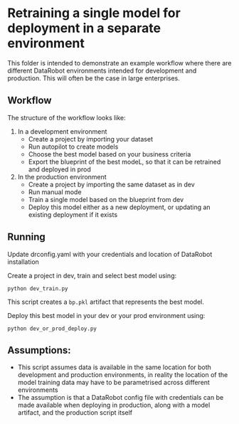 # Retraining a single model for deployment in a separate environment

This folder is intended to demonstrate an example workflow where there are different DataRobot environments intended for development and production. This will often be the case in large enterprises.

## Workflow

The structure of the workflow looks like:

1. In a development environment
    * Create a project by importing your dataset
    * Run autopilot to create models
    * Choose the best model based on your business criteria
    * Export the blueprint of the best modeL, so that it can be retrained and deployed in prod
2. In the production environment
    * Create a project by importing the same dataset as in dev
    * Run manual mode
    * Train a single model based on the blueprint from dev
    * Deploy this model either as a new deployment, or updating an existing deployment if it exists

## Running

Update drconfig.yaml with your credentials and location of DataRobot installation

Create a project in dev, train and select best model using:

```{bash}
python dev_train.py
```

This script creates a `bp.pkl` artifact that represents the best model.

Deploy this best model in your dev or your prod environment using:

```{bash}
python dev_or_prod_deploy.py
```

## Assumptions:

* This script assumes data is available in the same location for both development and production environments, in reality the location of the model training data may have to be parametrised across different environments
* The assumption is that a DataRobot config file with credentials can be made available when deploying in production, along with a model artifact, and the production script itself
